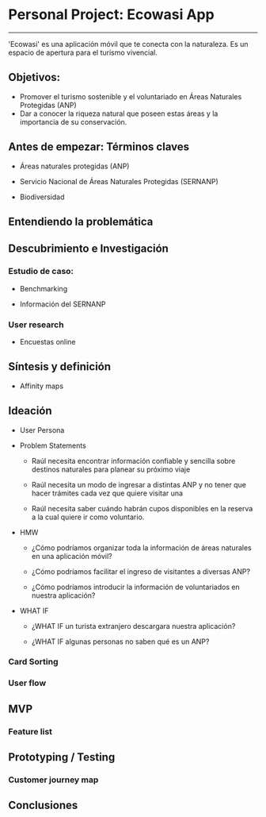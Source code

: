 # Personal Project: Ecowasi App
------

'Ecowasi' es una aplicación móvil que te conecta con la naturaleza. Es un espacio de apertura para el turismo vivencial.

## Objetivos:

- Promover el turismo sostenible y el voluntariado en Áreas Naturales Protegidas (ANP)
- Dar a conocer la riqueza natural que poseen estas áreas y la importancia de su conservación.

## Antes de empezar: Términos claves

- Áreas naturales protegidas (ANP)

- Servicio Nacional de Áreas Naturales Protegidas (SERNANP)

- Biodiversidad


## Entendiendo la problemática


## Descubrimiento e Investigación

### Estudio de caso:

- Benchmarking

- Información del SERNANP

### User research

- Encuestas online

## Síntesis y definición

- Affinity maps

## Ideación

- User Persona

- Problem Statements
    
    - Raúl necesita encontrar información confiable y sencilla sobre destinos naturales para planear su próximo viaje

    - Raúl necesita un modo de ingresar a distintas ANP y no tener que hacer trámites cada vez que quiere visitar una

    - Raúl necesita saber cuándo habrán cupos disponibles en la reserva a la cual quiere ir como voluntario. 
 
- HMW

    - ¿Cómo podríamos organizar toda la información de áreas naturales en una aplicación móvil?

    - ¿Cómo podríamos facilitar el ingreso de visitantes a diversas ANP?

    - ¿Cómo podríamos introducir la información de voluntariados en nuestra aplicación?

- WHAT IF

    - ¿WHAT IF un turista extranjero descargara nuestra aplicación?

    - ¿WHAT IF algunas personas no saben qué es un ANP?

### Card Sorting

### User flow

## MVP

### Feature list

## Prototyping / Testing

### Customer journey map

## Conclusiones


